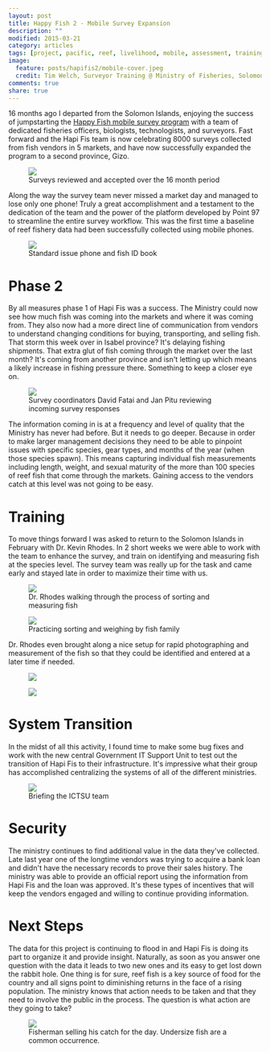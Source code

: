 ```yaml
---
layout: post
title: Happy Fish 2 - Mobile Survey Expansion
description: ""
modified: 2015-03-21
category: articles
tags: [project, pacific, reef, livelihood, mobile, assessment, training]
image:
  feature: posts/hapifis2/mobile-cover.jpeg
  credit: Tim Welch, Surveyor Training @ Ministry of Fisheries, Solomon Islands
comments: true
share: true
---
```


16 months ago I departed from the Solomon Islands, enjoying the success of jumpstarting the [Happy Fish mobile survey program](http://www.pointnineseven.com/projects/view/hapi_fis_hapi_pipol) with a team of dedicated fisheries officers, biologists, technologists, and surveyors.  Fast forward and the Hapi Fis team is now celebrating 8000 surveys collected from fish vendors in 5 markets, and have now successfully expanded the program to a second province, Gizo.  

<figure>
  <a href="/images/posts/hapifis2/surveychart.jpg"><img src="/images/posts/hapifis2/surveychart.jpg"></a>
  <figcaption>Surveys reviewed and accepted over the 16 month period</figcaption>
</figure>

Along the way the survey team never missed a market day and managed to lose only one phone!  Truly a great accomplishment and a testament to the dedication of the team and the power of the platform developed by Point 97 to streamline the entire survey workflow.  This was the first time a baseline of reef fishery data had been successfully collected using mobile phones.

<figure>
  <a href="/images/posts/hapifis2/book-phone.jpg"><img src="/images/posts/hapifis2/book-phone.jpg"></a>
  <figcaption>Standard issue phone and fish ID book</figcaption>
</figure>

# Phase 2

By all measures phase 1 of Hapi Fis was a success.  The Ministry could now see how much fish was coming into the markets and where it was coming from.  They also now had a more direct line of communication from vendors to understand changing conditions for buying, transporting, and selling fish.  That storm this week over in Isabel province? It's delaying fishing shipments.  That extra glut of fish coming through the market over the last month?  It's coming from another province and isn't letting up which means a likely increase in fishing pressure there.  Something to keep a closer eye on.

<figure>
  <a href="/images/posts/hapifis2/office.jpg"><img src="/images/posts/hapifis2/office.jpg"></a>
  <figcaption>Survey coordinators David Fatai and Jan Pitu reviewing incoming survey responses</figcaption>
</figure>

The information coming in is at a frequency and level of quality that the Ministry has never had before.  But it needs to go deeper.  Because in order to make larger management decisions they need to be able to pinpoint issues with specific species, gear types, and months of the year (when those species spawn). This means capturing individual fish measurements including length, weight, and sexual maturity of the more than 100 species of reef fish that come through the markets.  Gaining access to the vendors catch at this level was not going to be easy.

# Training

To move things forward I was asked to return to the Solomon Islands in February with Dr. Kevin Rhodes.  In 2 short weeks we were able to work with the team to enhance the survey, and train on identifying and measuring fish at the species level.  The survey team was really up for the task and came early and stayed late in order to maximize their time with us.

<figure>
  <a href="/images/posts/hapifis2/kev-instruct.jpg"><img src="/images/posts/hapifis2/kev-instruct.jpg"></a>
  <figcaption>Dr. Rhodes walking through the process of sorting and measuring fish</figcaption>
</figure>

<figure>
  <a href="/images/posts/hapifis2/fishsort.jpg"><img src="/images/posts/hapifis2/fishsort.jpg"></a>
  <figcaption>Practicing sorting and weighing by fish family</figcaption>
</figure>

Dr. Rhodes even brought along a nice setup for rapid photographing and measurement of the fish so that they could be identified and entered at a later time if needed.

<figure>
  <a href="/images/posts/hapifis2/photo-system.jpg"><img src="/images/posts/hapifis2/photo-system.jpg"></a>
  <figcaption></figcaption>
</figure>

<figure>
  <a href="/images/posts/hapifis2/measure.jpg"><img src="/images/posts/hapifis2/measure.jpg"></a>
  <figcaption></figcaption>
</figure>

# System Transition

In the midst of all this activity, I found time to make some bug fixes and work with the new central Government IT Support Unit to test out the transition of Hapi Fis to their infrastructure.  It's impressive what their group has accomplished centralizing the systems of all of the different ministries.

<figure>
  <a href="/images/posts/hapifis2/ictsu.jpg"><img src="/images/posts/hapifis2/ictsu.jpg"></a>
  <figcaption>Briefing the ICTSU team</figcaption>
</figure>

# Security

The ministry continues to find additional value in the data they've collected. Late last year one of the longtime vendors was trying to acquire a bank loan and didn't have the necessary records to prove their sales history.  The ministry was able to provide an official report using the information from Hapi Fis and the loan was approved.  It's these types of incentives that will keep the vendors engaged and willing to continue providing information. 

# Next Steps

The data for this project is continuing to flood in and Hapi Fis is doing its part to organize it and provide insight.  Naturally, as soon as you answer one question with the data it leads to two new ones and its easy to get lost down the rabbit hole.  One thing is for sure, reef fish is a key source of food for the country and all signs point to diminishing returns in the face of a rising population.  The ministry knows that action needs to be taken and that they need to involve the public in the process.  The question is what action are they going to take?

<figure>
  <a href="/images/posts/hapifis2/gizo.jpg"><img src="/images/posts/hapifis2/gizo.jpg"></a>
  <figcaption>Fisherman selling his catch for the day.  Undersize fish are a common occurrence.</figcaption>
</figure>


